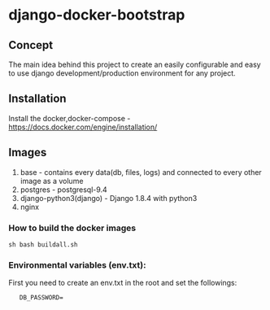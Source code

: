 # django-docker-bootstrap

## Concept
The main idea behind this project to create an easily configurable and easy to use django
development/production environment for any project.

## Installation
Install the docker,docker-compose - https://docs.docker.com/engine/installation/

## Images
1. base - contains every data(db, files, logs) and connected to every other image as a volume
2. postgres - postgresql-9.4
3. django-python3(django) - Django 1.8.4 with python3
4. nginx

### How to build the docker images
```sh bash buildall.sh ```

### Environmental variables (env.txt):
First you need to create an env.txt in the root and set the followings:
```DJANGO_SECRET_KEY=
   DB_PASSWORD=
```